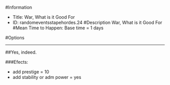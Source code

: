 #Information
 - Title: War, What is it Good For
 - ID: randomeventsstapehordes.24
#Description
War, What is it Good For
#Mean Time to Happen:
Base time = 1 days

#Options

___
##Yes, indeed.

###Efects:<ul><li>add prestige = 10</li><li>add stability or adm power = yes</li></ul>
